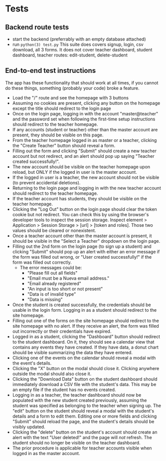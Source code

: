 # Tests
## Backend route tests
- start the backend (preferrably with an empty database attached)
- run ```python(3) test.py```
This suite does covers signup, login, csv download, all 3 forms. It does not cover teacher dashboard, student dashboard, teacher routes: edit-student, delete-student
## End-to-end test instructions
The app has these functionality that should work at all times, if you cannot do these things, something (probably your code) broke a feature.
- Load the "/" route and see the homepage with 3 buttons
- Assuming no cookies are present, clicking any button on the homepage except the title should redirect to the login page
- Once on the login page, logging in with the account "master@teacher" and the password set when following the first-time setup instructions should redirect to the teacher homepage. 
- If any accounts (student or teacher) other than the master account are present, they should be visible on this page.
- From the teacher homepage logged in as master or a teacher, clicking the "Create Teacher" button should reveal a form. 
- Filling out the form and clicking "Submit" should create a new teacher account but not redirect, and an alert should pop up saying "Teacher created successfully!". 
- The new account should be visible on the teacher homepage upon reload, but ONLY if the logged in user is the master account. 
- If the logged in user is a teacher, the new account should not be visible (to prevent accidental deletions).
- Returning to the login page and logging in with the new teacher account should redirect to the teacher homepage.
- If the teacher account has students, they should be visible on the teacher homepage.
- Clicking the "Log Out" button on the login page should clear the token cookie but not redirect. You can check this by using the browser's developer tools to inspect the session storage. Inspect element > Application > Session Storage > [url] > [token and roles]. Those two values should be cleared or nonexistent.
- Once a teacher account other than the master account is present, it should be visible in the "Select a Teacher" dropdown on the login page. 
- Filling out the 2nd form on the login page (to sign up a student) and clicking "Submit" should pop up an alert with either an error message if the form was filled out wrong, or "User created successfully!" if the form was filled out correctly. 
    - The error messages could be: 
        - "Please fill out all fields"
        - "Email must be a Nueva email address."
        - "Email already registered"
        - "An input is too short or not present"
        - "Data is of invalid type"
        - "Data is missing"
- Once the student is created successfully, the credentials should be usable in the login form. Logging in as a student should redirect to the site homepage.
- Filling out one of the forms on the site homepage should redirect to the site homepage with no alert. If they receive an alert, the form was filled out incorrectly or their credentials have expired. 
- Logged in as a student, clicking the "Dashboard" button should redirect to the student dashboard. On it, they should see a calendar view that contains any events they have created. If they have data, a donut chart should be visible summarizing the data they have entered.
- Clicking one of the events on the calendar should reveal a modal with the event's details.
- Clicking the "X" button on the modal should close it. Clicking anywhere outside the modal should also close it.
- Clicking the "Download Data" button on the student dashboard should immediately download a CSV file with the student's data. This may be an empty file if the student has no events created.
- Logging in as a teacher, the teacher dashboard should now be populated with the new student created previously, assuming the student was specified as belonging to the teacher when signing up. The "edit" button on the student should reveal a modal with the student's details and a form to edit them. Editing one or more fields and clicking "Submit" should reload the page, and the student's details should be visibly updated.
- Clicking the "delete" button on the student's account should create an alert with the text "User deleted!" and the page will *not* refresh. The student should no longer be visible on the teacher dashboard.
- The prior procedure is applicable for teacher accounts visible when logged in as the master account.


